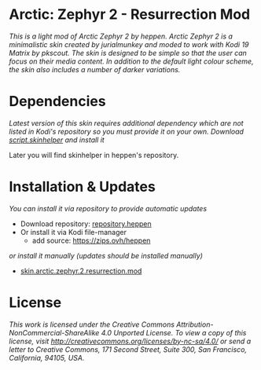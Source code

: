 # Arctic: Zephyr 2 - Resurrection Mod
*This is a light mod of Arctic Zephyr 2 by heppen. Arctic Zephyr 2 is a minimalistic skin created by jurialmunkey and moded to work with Kodi 19 Matrix by pkscout. The skin is designed to be simple so that the user can focus on their media content. In addition to the default light colour scheme, the skin also includes a number of darker variations.*

# Dependencies

*Latest version of this skin requires additional dependency which are not listed in Kodi's repository so you must provide it on your own.*
*Download [script.skinhelper](https://github.com/heppen7/script.skinhelper/archive/refs/heads/main.zip) and install it*

Later you will find skinhelper in heppen's repository.

# Installation & Updates

*You can install it via repository to provide automatic updates*
- Download repository: [repository.heppen](https://github.com/heppen7/repository.heppen/archive/refs/heads/main.zip)
- Or install it via Kodi file-manager
	- add source: https://zips.ovh/heppen

*or install it manually (updates should be installed manually)*
- [skin.arctic.zephyr.2.resurrection.mod](https://github.com/heppen7/skin.arctic.zephyr.2.resurrection.mod/archive/refs/heads/main.zip)

# License

*This work is licensed under the Creative Commons Attribution-NonCommercial-ShareAlike 4.0 Unported License.
To view a copy of this license, visit http://creativecommons.org/licenses/by-nc-sa/4.0/
or send a letter to Creative Commons, 171 Second Street, Suite 300, San Francisco, California, 94105, USA.*